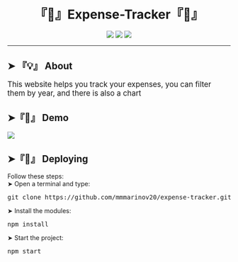 
  <h1 align = "center"> 『👋』Expense-Tracker『👋』 </h1>
  <p align = "center">
   <img src = "https://img.shields.io/github/languages/count/mmmarinov20/expense-tracker?style=for-the-badge">
  <img src = "https://img.shields.io/github/repo-size/mmmarinov20/expense-tracker?style=for-the-badge">
     <img src = "https://img.shields.io/github/languages/top/mmmarinov20/expense-tracker?style=for-the-badge">
  </p>

   <hr>
  <p align = "center" style:"font-size:3em">
  <h2>➤ 『💡』 About  </h1>
  <p> <big>
    This website helps you track your expenses, you can filter them by year, and there is also a chart
   </big></p>

  <h2>➤『📄』 Demo</h1>

  <img src  = "https://cdn.discordapp.com/attachments/877480566948266025/903345194680868864/unknown.png?width=1323&height=676">

   <h2> ➤『🚀』 Deploying </h1>
   <p> Follow these steps:<br>
     ➤ Open a terminal and type: 
   <pre>git clone https://github.com/mmmarinov20/expense-tracker.git</pre>
     ➤ Install the modules:
   <pre>npm install</pre>
     ➤ Start the project: 
    <pre>npm start</pre>
    </p>
